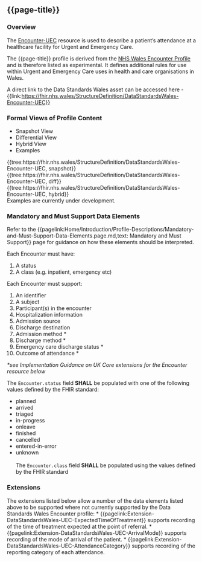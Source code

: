 <div class="warning"><span class="ExperiWarn"></span></div>

## {{page-title}}

### Overview
The [Encounter-UEC](https://www.hl7.org/fhir/r4/encounter.html) resource is used to describe a patient’s attendance at a healthcare facility for Urgent and Emergency Care.

The {{page-title}} profile is derived from the [NHS Wales Encounter Profile]({{pagelink:Home/FHIR-Assets/Profiles-and-Extensions/Profiles/DataStandardsWales-Encounter.page.md}}) and is therefore listed as experimental. It defines additional rules for use within Urgent and Emergency Care uses in health and care organisations in Wales.

A direct link to the Data Standards Wales asset can be accessed here - {{link:https://fhir.nhs.wales/StructureDefinition/DataStandardsWales-Encounter-UEC}}

### Formal Views of Profile Content
<div class="tab-wrap">
  <ul class="tab-head">
    <li class="tablink tab-active" onclick="openCity(this,'tabsnap')" data-target="tabsnap">
      Snapshot View
    </li>
    <li class="tablink" onclick="openCity(this,'tabdiff')" data-target="tabdiff">
      Differential View
    </li>
    <li class="tablink" onclick="openCity(this,'tabhybrid')" data-target="tabhybrid">
      Hybrid View
    </li>
    <li class="tablink" onclick="openCity(this,'tabeg')" data-target="tabeg">
      Examples
    </li>    
  </ul>
  <div class="tab-main">
    <div id="tabsnap" class="tabcontent active">      
      {{tree:https://fhir.nhs.wales/StructureDefinition/DataStandardsWales-Encounter-UEC, snapshot}}
    </div>
    <div id="tabdiff" class="tabcontent">
      {{tree:https://fhir.nhs.wales/StructureDefinition/DataStandardsWales-Encounter-UEC, diff}}
  </div>
    <div id="tabhybrid" class="tabcontent">
      {{tree:https://fhir.nhs.wales/StructureDefinition/DataStandardsWales-Encounter-UEC, hybrid}}
  </div>
  <div id="tabeg" class="tabcontent">
  Examples are currently under development.
  </div>    
</div>

### Mandatory and Must Support Data Elements
Refer to the {{pagelink:Home/Introduction/Profile-Descriptions/Mandatory-and-Must-Support-Data-Elements.page.md,text: Mandatory and Must Support}} page for guidance on how these elements should be interpreted.
 
Each Encounter must have:
1. A status
1. A class (e.g. inpatient, emergency etc)

Each Encounter must support:
1. An identifier
1. A subject
1. Participant(s) in the encounter
1. Hospitalization information
1. Admission source
1. Discharge destination
1. Admission method *
1. Discharge method *
1. Emergency care discharge status *
1. Outcome of attendance *

_*see Implementation Guidance on UK Core extensions for the Encounter resource below_

The `Encounter.status` field **SHALL** be populated with one of the following values defined by the FHIR standard:  
  * planned 
  * arrived
  * triaged
  * in-progress
  * onleave
  * finished
  * cancelled
  * entered-in-error
  * unknown
<br><br>
The `Encounter.class` field **SHALL** be populated using the values defined by the FHIR standard

### Extensions
The extensions listed below allow a number of the data elements listed above to be supported where not currently supported by the Data Standards Wales Encounter profile:
    * {{pagelink:Extension-DataStandardsWales-UEC-ExpectedTimeOfTreatment}} supports recording of the time of treatment expected at the point of referral.
    * {{pagelink:Extension-DataStandardsWales-UEC-ArrivalMode}} supports recording of the mode of arrival of the patient.
    * {{pagelink:Extension-DataStandardsWales-UEC-AttendanceCategory}} supports recording of the reporting category of each attendance.
<br><br>
